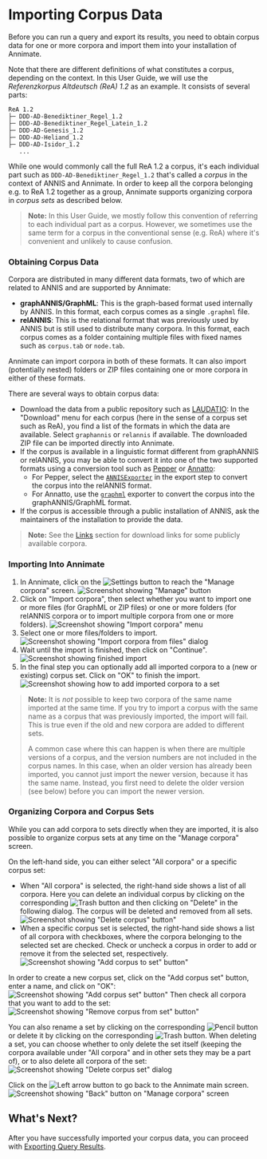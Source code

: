 # Importing Corpus Data

Before you can run a query and export its results, you need to obtain corpus data for one or more corpora and import them into your installation of Annimate.

Note that there are different definitions of what constitutes a corpus, depending on the context. In this User Guide, we will use the _Referenzkorpus Altdeutsch (ReA) 1.2_ as an example. It consists of several parts:

```
ReA 1.2
├─ DDD-AD-Benediktiner_Regel_1.2
├─ DDD-AD-Benediktiner_Regel_Latein_1.2
├─ DDD-AD-Genesis_1.2
├─ DDD-AD-Heliand_1.2
├─ DDD-AD-Isidor_1.2
   ...
```

While one would commonly call the full ReA 1.2 a corpus, it's each individual part such as `DDD-AD-Benediktiner_Regel_1.2` that's called a _corpus_ in the context of ANNIS and Annimate. In order to keep all the corpora belonging e.g. to ReA 1.2 together as a group, Annimate supports organizing corpora in _corpus sets_ as described below.

> **Note:** In this User Guide, we mostly follow this convention of referring to each individual part as a corpus. However, we sometimes use the same term for a corpus in the conventional sense (e.g. ReA) where it's convenient and unlikely to cause confusion.

### Obtaining Corpus Data

Corpora are distributed in many different data formats, two of which are related to ANNIS and are supported by Annimate:

- **graphANNIS/GraphML**: This is the graph-based format used internally by ANNIS. In this format, each corpus comes as a single `.graphml` file.
- **relANNIS**: This is the relational format that was previously used by ANNIS but is still used to distribute many corpora. In this format, each corpus comes as a folder containing multiple files with fixed names such as `corpus.tab` or `node.tab`.

Annimate can import corpora in both of these formats. It can also import (potentially nested) folders or ZIP files containing one or more corpora in either of these formats.

There are several ways to obtain corpus data:

- Download the data from a public repository such as [LAUDATIO](https://www.laudatio-repository.org/): In the "Download" menu for each corpus (here in the sense of a corpus set such as ReA), you find a list of the formats in which the data are available. Select `graphannis` or `relannis` if available. The downloaded ZIP file can be imported directly into Annimate.
- If the corpus is available in a linguistic format different from graphANNIS or relANNIS, you may be able to convert it into one of the two supported formats using a conversion tool such as [Pepper](https://corpus-tools.org/pepper/) or [Annatto](https://github.com/korpling/annatto):
  - For Pepper, select the [`ANNISExporter`](https://github.com/korpling/pepperModules-ANNISModules/tree/master#usage) in the export step to convert the corpus into the relANNIS format.
  - For Annatto, use the [`graphml`](https://github.com/korpling/annatto/blob/main/docs/exporters/graphml.md) exporter to convert the corpus into the graphANNIS/GraphML format.
- If the corpus is accessible through a public installation of ANNIS, ask the maintainers of the installation to provide the data.

> **Note:** See the [Links](links.md#corpora) section for download links for some publicly available corpora.

### Importing Into Annimate

1. In Annimate, click on the ![Settings](img/settings.svg) button to reach the "Manage corpora" screen.
   ![Screenshot showing "Manage" button](img/import-manage.png)
2. Click on "Import corpora", then select whether you want to import one or more files (for GraphML or ZIP files) or one or more folders (for relANNIS corpora or to import multiple corpora from one or more folders).
   ![Screenshot showing "Import corpora" menu](img/import-menu.png)
3. Select one or more files/folders to import.
   ![Screenshot showing "Import corpora from files" dialog](img/import-dialog.png)
4. Wait until the import is finished, then click on "Continue".
   ![Screenshot showing finished import](img/import-continue.png)
5. In the final step you can optionally add all imported corpora to a (new or existing) corpus set. Click on "OK" to finish the import.
   ![Screenshot showing how to add imported corpora to a set](img/import-add-to-set.png)

> **Note:** It is _not_ possible to keep two corpora of the same name imported at the same time. If you try to import a corpus with the same name as a corpus that was previously imported, the import will fail. This is true even if the old and new corpora are added to different sets.
>
> A common case where this can happen is when there are multiple versions of a corpus, and the version numbers are not included in the corpus names. In this case, when an older version has already been imported, you cannot just import the newer version, because it has the same name. Instead, you first need to delete the older version (see below) before you can import the newer version.

### Organizing Corpora and Corpus Sets

While you can add corpora to sets directly when they are imported, it is also possible to organize corpus sets at any time on the "Manage corpora" screen.

On the left-hand side, you can either select "All corpora" or a specific corpus set:

- When "All corpora" is selected, the right-hand side shows a list of all corpora. Here you can delete an individual corpus by clicking on the corresponding ![Trash](img/trash-2.svg) button and then clicking on "Delete" in the following dialog. The corpus will be deleted and removed from all sets.
  ![Screenshot showing "Delete corpus" button"](img/manage-delete-corpus.png)
- When a specific corpus set is selected, the right-hand side shows a list of all corpora with checkboxes, where the corpora belonging to the selected set are checked. Check or uncheck a corpus in order to add or remove it from the selected set, respectively.
  ![Screenshot showing "Add corpus to set" button"](img/manage-add-corpus-to-set.png)

In order to create a new corpus set, click on the "Add corpus set" button, enter a name, and click on "OK":
![Screenshot showing "Add corpus set" button"](img/manage-add-corpus-set.png)
Then check all corpora that you want to add to the set:
![Screenshot showing "Remove corpus from set" button"](img/manage-remove-corpus-from-set.png)

You can also rename a set by clicking on the corresponding ![Pencil](img/pencil.svg) button or delete it by clicking on the corresponding ![Trash](img/trash-2.svg) button. When deleting a set, you can choose whether to only delete the set itself (keeping the corpora available under "All corpora" and in other sets they may be a part of), or to also delete all corpora of the set:
![Screenshot showing "Delete corpus set" dialog](img/manage-delete-corpus-set.png)

Click on the ![Left arrow](img/arrow-left.svg) button to go back to the Annimate main screen.
![Screenshot showing "Back" button on "Manage corpora" screen](img/manage-back.png)

## What's Next?

After you have successfully imported your corpus data, you can proceed with [Exporting Query Results](export.md).
